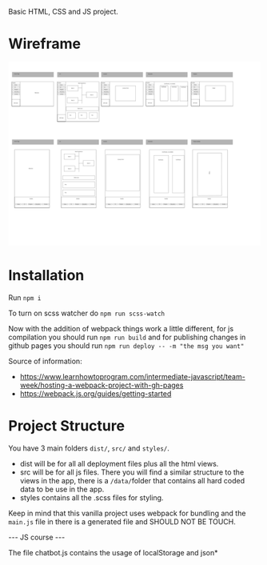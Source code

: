 Basic HTML, CSS and JS project.

# Wireframe

![alt text](./dist/assets/wireframe/wireframe.jpg)

# Installation

Run `npm i`

To turn on scss watcher do `npm run scss-watch`

Now with the addition of webpack things work a little different, for js compilation you should run `npm run build`
and for publishing changes in github pages you should run `npm run deploy -- -m "the msg you want"`

Source of information:

- https://www.learnhowtoprogram.com/intermediate-javascript/team-week/hosting-a-webpack-project-with-gh-pages
- https://webpack.js.org/guides/getting-started

# Project Structure

You have 3 main folders `dist/`, `src/` and `styles/`.

- dist will be for all all deployment files plus all the html views.
- src will be for all js files. There you will find a similar structure to the views in the app, there is a `/data/`folder that contains all hard coded data to be use in the app.
- styles contains all the .scss files for styling.

Keep in mind that this vanilla project uses webpack for bundling and the `main.js` file in there is a generated file and SHOULD NOT BE TOUCH.

--- JS course ---

The file chatbot.js contains the usage of localStorage and json\*

